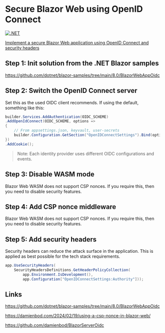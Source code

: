 # Secure Blazor Web using OpenID Connect

[![.NET](https://github.com/damienbod/BlazorWebOidc/actions/workflows/dotnet.yml/badge.svg)](https://github.com/damienbod/BlazorWebOidc/actions/workflows/dotnet.yml)

[Implement a secure Blazor Web application using OpenID Connect and security headers](https://damienbod.com)

## Step 1: Init solution from the .NET Blazor samples

https://github.com/dotnet/blazor-samples/tree/main/8.0/BlazorWebAppOidc

## Step 2: Switch the OpenID Connect server

Set this as the used OIDC client recommends. If using the default, something like this:

```csharp
builder.Services.AddAuthentication(OIDC_SCHEME)
.AddOpenIdConnect(OIDC_SCHEME, options =>
{
    // From appsettings.json, keyvault, user-secrets
    builder.Configuration.GetSection("OpenIDConnectSettings").Bind(options);
})
.AddCookie();
```
> Note:
> Each identity provider uses different OIDC configurations and events.

## Step 3: Disable WASM mode

Blazor Web WASM does not support CSP nonces. If you require this, then you need to disable security features.

## Step 4: Add CSP nonce middleware

Blazor Web WASM does not support CSP nonces. If you require this, then you need to disable security features.

## Step 5: Add security headers

Security headers can reduce the attack surface in the application. This is applied as best possible for the tech stack requirements.

```csharp
app.UseSecurityHeaders(
    SecurityHeadersDefinitions.GetHeaderPolicyCollection(
        app.Environment.IsDevelopment(),
        app.Configuration["OpenIDConnectSettings:Authority"]));
```

## Links

https://github.com/dotnet/blazor-samples/tree/main/8.0/BlazorWebAppOidc

https://damienbod.com/2024/02/19/using-a-csp-nonce-in-blazor-web/

https://github.com/damienbod/BlazorServerOidc
